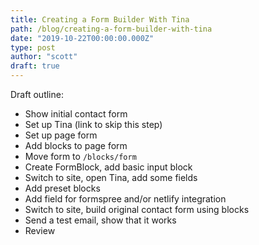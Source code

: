 ```yaml
---
title: Creating a Form Builder With Tina
path: /blog/creating-a-form-builder-with-tina
date: "2019-10-22T00:00:00.000Z"
type: post
author: "scott"
draft: true
---
```


Draft outline:

- Show initial contact form
- Set up Tina (link to skip this step)
- Set up page form
- Add blocks to page form
- Move form to `/blocks/form`
- Create FormBlock, add basic input block
- Switch to site, open Tina, add some fields
- Add preset blocks
- Add field for formspree and/or netlify integration
- Switch to site, build original contact form using blocks
- Send a test email, show that it works
- Review
